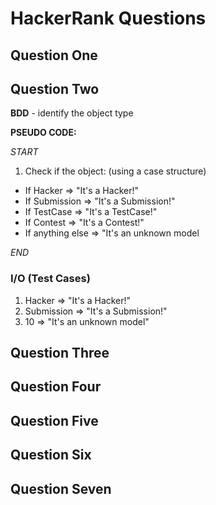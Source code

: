 # **HackerRank Questions**

## **Question One**

## **Question Two**

**BDD** - identify the object type

**PSEUDO CODE:**

 *START*
 1. Check if the object:  (using a case structure)
   - If Hacker  => "It's a Hacker!"
   - If Submission  => "It's a Submission!"
   - If TestCase  => "It's a TestCase!"
   - If Contest  => "It's a Contest!"
   - If anything else  => "It's an unknown model
   
 *END*


### I/O (Test Cases)

 1. Hacker => "It's a Hacker!"
 2. Submission => "It's a Submission!"
 3. 10 => "It's an unknown model"

## **Question Three**
## **Question Four**
## **Question Five**
## **Question Six**
## **Question Seven**
